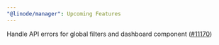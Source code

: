 ```yaml
---
"@linode/manager": Upcoming Features
---
```


Handle API errors for global filters and dashboard component ([#11170](https://github.com/linode/manager/pull/11170))
